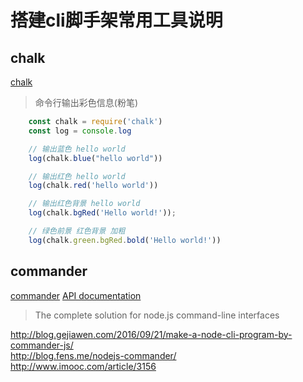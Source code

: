 # 搭建cli脚手架常用工具说明     

## chalk     
[chalk](https://www.npmjs.com/package/chalk)  
> 命令行输出彩色信息(粉笔)          
```js
    const chalk = require('chalk')
    const log = console.log

    // 输出蓝色 hello world
    log(chalk.blue("hello world"))

    // 输出红色 hello world
    log(chalk.red('hello world'))

    // 输出红色背景 hello world
    log(chalk.bgRed('Hello world!'));

    // 绿色前景 红色背景 加粗   
    log(chalk.green.bgRed.bold('Hello world!'))
```

## commander
[commander](https://www.npmjs.com/package/commander) 
[API documentation](http://tj.github.io/commander.js/)       
> The complete solution for node.js command-line interfaces     

http://blog.gejiawen.com/2016/09/21/make-a-node-cli-program-by-commander-js/        
http://blog.fens.me/nodejs-commander/       
http://www.imooc.com/article/3156   